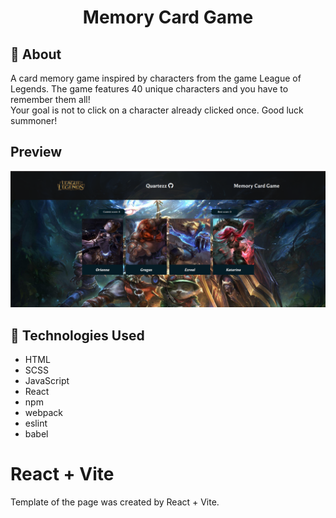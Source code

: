 <p align="center">
    <h1 align="center">Memory Card Game</h1>
  </a>
</p> 

## :bell: About
A card memory game inspired by characters from the game League of Legends. The game features 40 unique characters and you have to remember them all!  
Your goal is not to click on a character already clicked once. Good luck summoner!

## Preview
<img src="./public/preview.png" alt="Preview">

## :wrench: Technologies Used
- HTML
- SCSS
- JavaScript
- React
- npm
- webpack
- eslint
- babel


# React + Vite

Template of the page was created by React + Vite.
